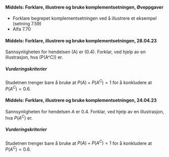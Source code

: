 #### Middels: Forklare, illustrere og bruke komplementsetningen,  Øveppgaver

- Forklare begrepet komplementsetningen ved å illustrere et eksempel
    (setning 7.59)
- Alfa 7.70

#### Middels: Forklare, illustrere og bruke komplementsetningen,  28.04.23

Sannsynligheten for hendelsen \(A\) er \(0.4\). Forklar, ved hjelp av en illustrasjon, hva \(P(A^C)\) er.

##### Vurderingskriterier

Studetnen trenger bare å bruke at $P(A) + P(A^C) = 1$ for å konkludere at $P(A^C) = 0.6$.


#### Middels: Forklare, illustrere og bruke komplementsetningen,  24.04.23

Sannsynligheten for hendelsen $A$ er $0.4$. Forklar, ved hjelp av en illustrasjon, hva $P(A^C)$ er.

##### Vurderingskriterier

Studetnen trenger bare å bruke at $P(A) + P(A^C) = 1$ for å konkludere at $P(A^C) = 0.6$.

